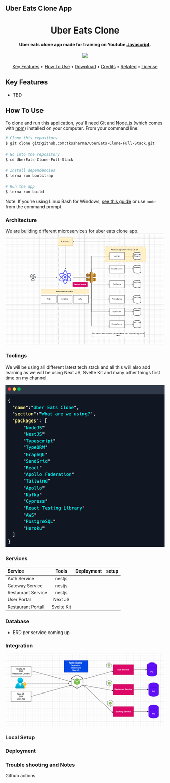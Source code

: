 ## Uber Eats Clone App

<h1 align="center">
  Uber Eats Clone
  <br>
</h1>

<h4 align="center">Uber eats clone app made for training on Youtube <a href="http://electron.atom.io" target="_blank">Javascript</a>.</h4>

<p align="center">
  <a href="https://www.paypal.me/tkssharma">
    <img src="https://img.shields.io/badge/$-donate-ff69b4.svg?maxAge=2592000&amp;style=flat">
  </a>
  
</p>

<p align="center">
  <a href="#key-features">Key Features</a> •
  <a href="#how-to-use">How To Use</a> •
  <a href="#download">Download</a> •
  <a href="#credits">Credits</a> •
  <a href="#related">Related</a> •
  <a href="#license">License</a>
</p>

## Key Features

- TBD

## How To Use

To clone and run this application, you'll need [Git](https://git-scm.com) and [Node.js](https://nodejs.org/en/download/) (which comes with [npm](http://npmjs.com)) installed on your computer. From your command line:

```bash
# Clone this repository
$ git clone git@github.com:tkssharma/UberEats-Clone-Full-Stack.git

# Go into the repository
$ cd UberEats-Clone-Full-Stack

# Install dependencies
$ lerna run bootstrap

# Run the app
$ lerna run build
```

Note: If you're using Linux Bash for Windows, [see this guide](https://www.howtogeek.com/261575/how-to-run-graphical-linux-desktop-applications-from-windows-10s-bash-shell/) or use `node` from the command prompt.

### Architecture

We are building different microservices for uber eats clone app.
![](./arch//main.png)

### Toolings

We will be using all different latest tech stack and all this will also add learning as we will be using Next JS, Svelte Kit and many other things first time on my channel.

![](./arch/tech.png)

### Services

| Service            |   Tools    | Deployment | setup |
| :----------------- | :--------: | ---------: | ----: |
| Auth Service       |   nestjs   |            |       |
| Gateway Service    |   nestjs   |            |       |
| Restaurant Service |   nestjs   |            |       |
| User Portal        |  Next JS   |            |       |
| Restaurant Portal  | Svelte Kit |            |       |

### Database

- ERD per service coming up

### Integration

![](./arch//core.png)

### Local Setup

### Deployment

### Trouble shooting and Notes

Github actions
